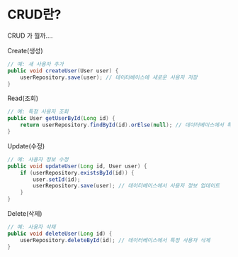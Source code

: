 # CRUD란?

CRUD 가 뭘까….

Create(생성)

```java  
// 예: 새 사용자 추가
public void createUser(User user) {
    userRepository.save(user); // 데이터베이스에 새로운 사용자 저장
}
```

Read(조회)

```java
// 예: 특정 사용자 조회
public User getUserById(Long id) {
    return userRepository.findById(id).orElse(null); // 데이터베이스에서 특정 사용자 조회
}
```

Update(수정)

```java
// 예: 사용자 정보 수정
public void updateUser(Long id, User user) {
    if (userRepository.existsById(id)) {
        user.setId(id); 
        userRepository.save(user); // 데이터베이스에서 사용자 정보 업데이트
    }
}
```

Delete(삭제)

```java
// 예: 사용자 삭제
public void deleteUser(Long id) {
    userRepository.deleteById(id); // 데이터베이스에서 특정 사용자 삭제
}
```
